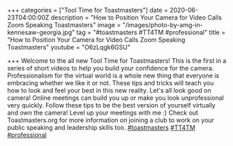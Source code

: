 +++
categories = ["Tool Time for Toastmasters"]
date = 2020-06-23T04:00:00Z
description = "How to Position Your Camera for Video Calls Zoom Speaking Toastmasters"
image = "/images/photo-by-amg-in-kennesaw-georgia.jpg"
tag = "#toastmasters #TT4TM #professional"
title = "How to Position Your Camera for Video Calls Zoom Speaking Toastmasters"
youtube = "O6zLqgk6GSU"

+++
Welcome to the all new Tool Time for Toastmasters! This is the first in a series of short videos to help you build your confidence for the camera. Professionalism for the virtual world is a whole new thing that everyone is embracing whether we like it or not. These tips and tricks will teach you how to look and feel your best in this new reality. Let's all look good on camera! Online meetings can build you up or make you look unprofessional very quickly. Follow these tips to be the best version of yourself virtually and own the camera! Level up your meetings with me :) Check out Toastmasters.org for more information on joining a club to work on your public speaking and leadership skills too. [#toastmasters](https://www.youtube.com/results?search_query=%23toastmasters) [#TT4TM](https://www.youtube.com/results?search_query=%23TT4TM) [#professional](https://www.youtube.com/results?search_query=%23professional)